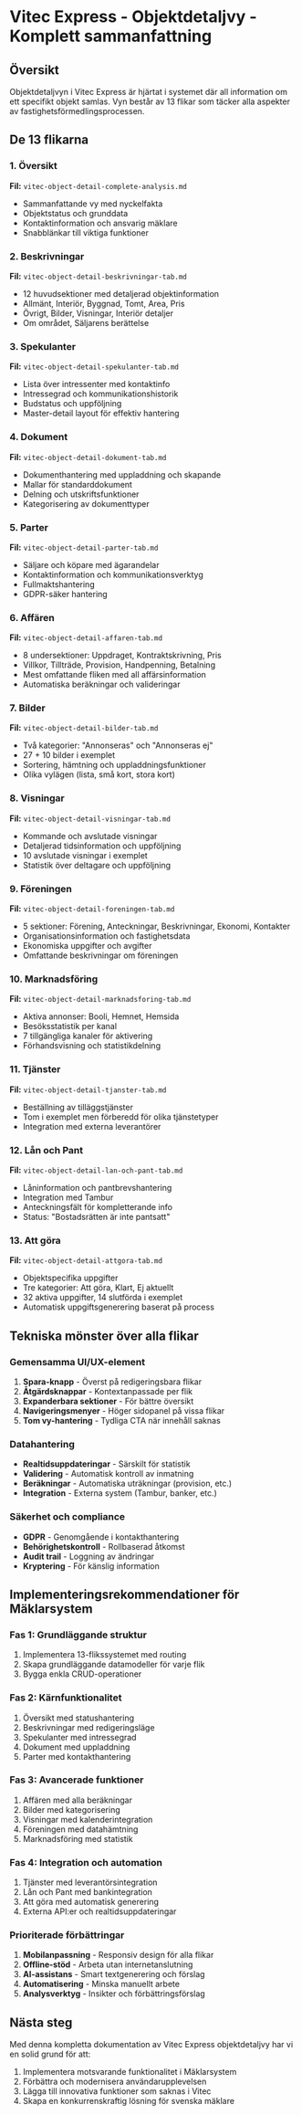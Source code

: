 # Vitec Express - Objektdetaljvy - Komplett sammanfattning

## Översikt
Objektdetaljvyn i Vitec Express är hjärtat i systemet där all information om ett specifikt objekt samlas. Vyn består av 13 flikar som täcker alla aspekter av fastighetsförmedlingsprocessen.

## De 13 flikarna

### 1. Översikt
**Fil:** `vitec-object-detail-complete-analysis.md`
- Sammanfattande vy med nyckelfakta
- Objektstatus och grunddata
- Kontaktinformation och ansvarig mäklare
- Snabblänkar till viktiga funktioner

### 2. Beskrivningar
**Fil:** `vitec-object-detail-beskrivningar-tab.md`
- 12 huvudsektioner med detaljerad objektinformation
- Allmänt, Interiör, Byggnad, Tomt, Area, Pris
- Övrigt, Bilder, Visningar, Interiör detaljer
- Om området, Säljarens berättelse

### 3. Spekulanter
**Fil:** `vitec-object-detail-spekulanter-tab.md`
- Lista över intressenter med kontaktinfo
- Intressegrad och kommunikationshistorik
- Budstatus och uppföljning
- Master-detail layout för effektiv hantering

### 4. Dokument
**Fil:** `vitec-object-detail-dokument-tab.md`
- Dokumenthantering med uppladdning och skapande
- Mallar för standarddokument
- Delning och utskriftsfunktioner
- Kategorisering av dokumenttyper

### 5. Parter
**Fil:** `vitec-object-detail-parter-tab.md`
- Säljare och köpare med ägarandelar
- Kontaktinformation och kommunikationsverktyg
- Fullmaktshantering
- GDPR-säker hantering

### 6. Affären
**Fil:** `vitec-object-detail-affaren-tab.md`
- 8 undersektioner: Uppdraget, Kontraktskrivning, Pris
- Villkor, Tillträde, Provision, Handpenning, Betalning
- Mest omfattande fliken med all affärsinformation
- Automatiska beräkningar och valideringar

### 7. Bilder
**Fil:** `vitec-object-detail-bilder-tab.md`
- Två kategorier: "Annonseras" och "Annonseras ej"
- 27 + 10 bilder i exemplet
- Sortering, hämtning och uppladdningsfunktioner
- Olika vylägen (lista, små kort, stora kort)

### 8. Visningar
**Fil:** `vitec-object-detail-visningar-tab.md`
- Kommande och avslutade visningar
- Detaljerad tidsinformation och uppföljning
- 10 avslutade visningar i exemplet
- Statistik över deltagare och uppföljning

### 9. Föreningen
**Fil:** `vitec-object-detail-foreningen-tab.md`
- 5 sektioner: Förening, Anteckningar, Beskrivningar, Ekonomi, Kontakter
- Organisationsinformation och fastighetsdata
- Ekonomiska uppgifter och avgifter
- Omfattande beskrivningar om föreningen

### 10. Marknadsföring
**Fil:** `vitec-object-detail-marknadsforing-tab.md`
- Aktiva annonser: Booli, Hemnet, Hemsida
- Besöksstatistik per kanal
- 7 tillgängliga kanaler för aktivering
- Förhandsvisning och statistikdelning

### 11. Tjänster
**Fil:** `vitec-object-detail-tjanster-tab.md`
- Beställning av tilläggstjänster
- Tom i exemplet men förberedd för olika tjänstetyper
- Integration med externa leverantörer

### 12. Lån och Pant
**Fil:** `vitec-object-detail-lan-och-pant-tab.md`
- Låninformation och pantbrevshantering
- Integration med Tambur
- Anteckningsfält för kompletterande info
- Status: "Bostadsrätten är inte pantsatt"

### 13. Att göra
**Fil:** `vitec-object-detail-attgora-tab.md`
- Objektspecifika uppgifter
- Tre kategorier: Att göra, Klart, Ej aktuellt
- 32 aktiva uppgifter, 14 slutförda i exemplet
- Automatisk uppgiftsgenerering baserat på process

## Tekniska mönster över alla flikar

### Gemensamma UI/UX-element
1. **Spara-knapp** - Överst på redigeringsbara flikar
2. **Åtgärdsknappar** - Kontextanpassade per flik
3. **Expanderbara sektioner** - För bättre översikt
4. **Navigeringsmenyer** - Höger sidopanel på vissa flikar
5. **Tom vy-hantering** - Tydliga CTA när innehåll saknas

### Datahantering
- **Realtidsuppdateringar** - Särskilt för statistik
- **Validering** - Automatisk kontroll av inmatning
- **Beräkningar** - Automatiska uträkningar (provision, etc.)
- **Integration** - Externa system (Tambur, banker, etc.)

### Säkerhet och compliance
- **GDPR** - Genomgående i kontakthantering
- **Behörighetskontroll** - Rollbaserad åtkomst
- **Audit trail** - Loggning av ändringar
- **Kryptering** - För känslig information

## Implementeringsrekommendationer för Mäklarsystem

### Fas 1: Grundläggande struktur
1. Implementera 13-flikssystemet med routing
2. Skapa grundläggande datamodeller för varje flik
3. Bygga enkla CRUD-operationer

### Fas 2: Kärnfunktionalitet
1. Översikt med statushantering
2. Beskrivningar med redigeringsläge
3. Spekulanter med intressegrad
4. Dokument med uppladdning
5. Parter med kontakthantering

### Fas 3: Avancerade funktioner
1. Affären med alla beräkningar
2. Bilder med kategorisering
3. Visningar med kalenderintegration
4. Föreningen med datahämtning
5. Marknadsföring med statistik

### Fas 4: Integration och automation
1. Tjänster med leverantörsintegration
2. Lån och Pant med bankintegration
3. Att göra med automatisk generering
4. Externa API:er och realtidsuppdateringar

### Prioriterade förbättringar
1. **Mobilanpassning** - Responsiv design för alla flikar
2. **Offline-stöd** - Arbeta utan internetanslutning
3. **AI-assistans** - Smart textgenerering och förslag
4. **Automatisering** - Minska manuellt arbete
5. **Analysverktyg** - Insikter och förbättringsförslag

## Nästa steg
Med denna kompletta dokumentation av Vitec Express objektdetaljvy har vi en solid grund för att:
1. Implementera motsvarande funktionalitet i Mäklarsystem
2. Förbättra och modernisera användarupplevelsen
3. Lägga till innovativa funktioner som saknas i Vitec
4. Skapa en konkurrenskraftig lösning för svenska mäklare